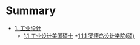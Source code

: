 # Summary

* [1. 工业设计](page_holder.md)
    * [1.1 工业设计美国硕士](page_holder.md)
        *[1.1.1 罗德岛设计学院(硕)](/articles/id/idusm/risdm.md)
